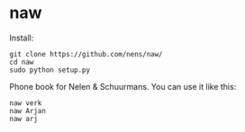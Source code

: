 naw
===

Install:
    
    git clone https://github.com/nens/naw/
    cd naw
    sudo python setup.py

Phone book for Nelen & Schuurmans. You can use it like this:

    naw verk
    naw Arjan
    naw arj


